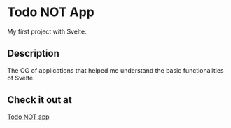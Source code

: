 # Todo NOT App

My first project with Svelte.

## Description

The OG of applications that helped me understand the basic functionalities of Svelte.

## Check it out at

[Todo NOT app](https://todo-not-app.netlify.app/)
